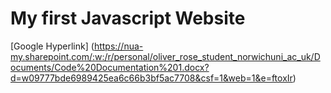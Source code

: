 # My first Javascript Website
[Google Hyperlink] (https://nua-my.sharepoint.com/:w:/r/personal/oliver_rose_student_norwichuni_ac_uk/Documents/Code%20Documentation%201.docx?d=w09777bde6989425ea6c66b3bf5ac7708&csf=1&web=1&e=ftoxIr)